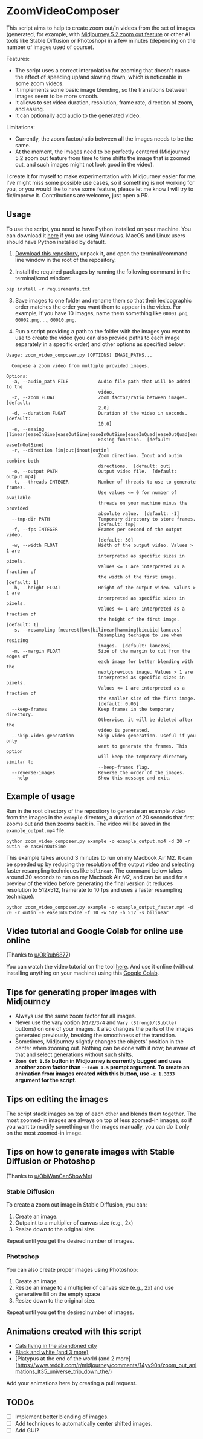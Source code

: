 # ZoomVideoComposer

This script aims to help to create zoom out/in videos from the set of images (generated, for example, with [Midjourney 5.2 zoom out feature](https://docs.midjourney.com/docs/zoom-out) or other AI tools like Stable Diffusion or Photoshop) in a few minutes (depending on the number of images used of course).

Features:
- The script uses a correct interpolation for zooming that doesn't cause the effect of speeding up/and slowing down, which is noticeable in some zoom videos.
- It implements some basic image blending, so the transitions between images seem to be more smooth.
- It allows to set video duration, resolution, frame rate, direction of zoom, and easing.
- It can optionally add audio to the generated video.

Limitations:
- Currently, the zoom factor/ratio between all the images needs to be the same.
- At the moment, the images need to be perfectly centered (Midjourney 5.2 zoom out feature from time to time shifts the image that is zoomed out, and such images might not look good in the video).


I create it for myself to make experimentation with Midjourney easier for me. I've might miss some possible use cases, so if something is not working for you, or you would like to have some feature, please let me know I will try to fix/improve it. Contributions are welcome, just open a PR.


## Usage

To use the script, you need to have Python installed on your machine. 
You can download it [here](https://www.python.org/downloads/) if you are using Windows. 
MacOS and Linux users should have Python installed by default.

1. [Download this repository](https://github.com/mwydmuch/ZoomVideoComposer/archive/refs/tags/0.2.3.zip), unpack it, and open the terminal/command line window in the root of the repository.

2. Install the required packages by running the following command in the terminal/cmd window:
```
pip install -r requirements.txt
```

3. Save images to one folder and rename them so that their lexicographic order matches the order you want them to appear in the video. For example, if you have 10 images, name them something like `00001.png`, `00002.png`, ..., `00010.png`.

4. Run a script providing a path to the folder with the images you want to use to create the video (you can also provide paths to each image separately in a specific order) and other options as specified below: 
```
Usage: zoom_video_composer.py [OPTIONS] IMAGE_PATHS...

  Compose a zoom video from multiple provided images.

Options:
  -a, --audio_path FILE           Audio file path that will be added to the
                                  video.
  -z, --zoom FLOAT                Zoom factor/ratio between images.  [default:
                                  2.0]
  -d, --duration FLOAT            Duration of the video in seconds.  [default:
                                  10.0]
  -e, --easing [linear|easeInSine|easeOutSine|easeInOutSine|easeInQuad|easeOutQuad|easeInOutQuad|easeInCubic|easeOutCubic|easeInOutCubic]
                                  Easing function.  [default: easeInOutSine]
  -r, --direction [in|out|inout|outin]
                                  Zoom direction. Inout and outin combine both
                                  directions.  [default: out]
  -o, --output PATH               Output video file.  [default: output.mp4]
  -t, --threads INTEGER           Number of threads to use to generate frames.
                                  Use values <= 0 for number of available
                                  threads on your machine minus the provided
                                  absolute value.  [default: -1]
  --tmp-dir PATH                  Temporary directory to store frames.
                                  [default: tmp]
  -f, --fps INTEGER               Frames per second of the output video.
                                  [default: 30]
  -w, --width FLOAT               Width of the output video. Values > 1 are
                                  interpreted as specific sizes in pixels.
                                  Values <= 1 are interpreted as a fraction of
                                  the width of the first image.  [default: 1]
  -h, --height FLOAT              Height of the output video. Values > 1 are
                                  interpreted as specific sizes in pixels.
                                  Values <= 1 are interpreted as a fraction of
                                  the height of the first image.  [default: 1]
  -s, --resampling [nearest|box|bilinear|hamming|bicubic|lanczos]
                                  Resampling techique to use when resizing
                                  images.  [default: lanczos]
  -m, --margin FLOAT              Size of the margin to cut from the edges of
                                  each image for better blending with the
                                  next/previous image. Values > 1 are
                                  interpreted as specific sizes in pixels.
                                  Values <= 1 are interpreted as a fraction of
                                  the smaller size of the first image.
                                  [default: 0.05]
  --keep-frames                   Keep frames in the temporary directory.
                                  Otherwise, it will be deleted after the
                                  video is generated.
  --skip-video-generation         Skip video generation. Useful if you only
                                  want to generate the frames. This option
                                  will keep the temporary directory similar to
                                  --keep-frames flag.
  --reverse-images                Reverse the order of the images.
  --help                          Show this message and exit.
```


## Example of usage

Run in the root directory of the repository to generate an example video from the images in the `example` directory, a duration of 20 seconds that first zooms out and then zooms back in. The video will be saved in the `example_output.mp4` file.

```
python zoom_video_composer.py example -o example_output.mp4 -d 20 -r outin -e easeInOutSine
```

This example takes around 3 minutes to run on my Macbook Air M2. It can be speeded up by reducing the resolution of the output video and selecting faster resampling techniques like `bilinear`. The command below takes around 30 seconds to run on my Macbook Air M2, and can be used for a preview of the video before generating the final version (it reduces resolution to 512x512, framerate to 10 fps and uses a faster resampling technique).

```
python zoom_video_composer.py example -o example_output_faster.mp4 -d 20 -r outin -e easeInOutSine -f 10 -w 512 -h 512 -s bilinear
```


## Video tutorial and Google Colab for online use online
(Thanks to [u/OkRub6877](https://www.reddit.com/user/OkRub6877/))

You can watch the video tutorial on the tool [here](https://www.youtube.com/watch?v=nIJV_c-hKuw).
And use it online (without installing anything on your machine) using this [Google Colab](https://colab.research.google.com/drive/1lp_GF9Q8x5ckY7yQIA9zo37g-1TUGQ1T?usp=sharing).


## Tips for generating proper images with Midjourney

- Always use the same zoom factor for all images.
- Never use the vary option (`V1/2/3/4` and `Vary (Strong)/(Subtle)` buttons) on one of your images. It also changes the parts of the images generated previously, breaking the smoothness of the transition.
- Sometimes, Midjourney slightly changes the objects' position in the center when zooming out. Nothing can be done with it now; be aware of that and select generations without such shifts.
- **`Zoom Out 1.5x` button in Midjourney is currently bugged and uses another zoom factor than `--zoom 1.5` prompt argument. To create an animation from images created with this button, use `-z 1.3333` argument for the script.**


## Tips on editing the images

The script stack images on top of each other and blends them together. 
The most zoomed-in images are always on top of less zoomed-in images, 
so if you want to modify something on the images manually, you can do it only on the most zoomed-in image.


## Tips on how to generate images with Stable Diffusion or Photoshop
(Thanks to [u/ObiWanCanShowMe](https://www.reddit.com/user/ObiWanCanShowMe/))

### Stable Diffusion

To create a zoom out image in Stable Diffusion, you can:
1. Create an image.
2. Outpaint to a multiplier of canvas size (e.g., 2x)
3. Resize down to the original size.

Repeat until you get the desired number of images.

### Photoshop

You can also create proper images using Photoshop:
1. Create an image.
2. Resize an image to a multiplier of canvas size (e.g., 2x) and use generative fill on the empty space
3. Resize down to the original size.

Repeat until you get the desired number of images.


## Animations created with this script

- [Cats living in the abandoned city](https://www.reddit.com/r/midjourney/comments/14jcyqs/cats_living_in_the_abandoned_city_my_first_zoom/)
- [Black and white (and 3 more)](https://www.reddit.com/r/midjourney/comments/14x2l6a/zoom_out_animations_collection/)
- [Platypus at the end of the world (and 2 more]
(https://www.reddit.com/r/midjourney/comments/14yv90n/zoom_out_animations_lt35_universe_trip_down_the/)

Add your animations here by creating a pull request.


## TODOs

- [ ] Implement better blending of images.
- [ ] Add techniques to automatically center shifted images.
- [ ] Add GUI?
